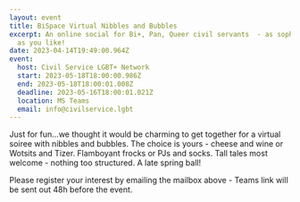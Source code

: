 ```yaml
---
layout: event
title: BiSpace Virtual Nibbles and Bubbles
excerpt: An online social for Bi+, Pan, Queer civil servants  - as sophisticated
  as you like!
date: 2023-04-14T19:49:00.964Z
event:
  host: Civil Service LGBT+ Network
  start: 2023-05-18T18:00:00.986Z
  end: 2023-05-18T18:00:01.008Z
  deadline: 2023-05-16T18:00:01.021Z
  location: MS Teams
  email: info@civilservice.lgbt
---
```

J﻿ust for fun...we thought it would be  charming to get together for a virtual soiree with nibbles and bubbles.  The choice is yours - cheese and wine or Wotsits and Tizer.  Flamboyant frocks or PJs and socks.  Tall tales most welcome - nothing too structured.  A late spring ball!



P﻿lease register your interest by emailing the mailbox above - Teams link will be sent out  48h before the event.